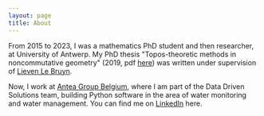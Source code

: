 ```yaml
---
layout: page
title: About
---
```


From 2015 to 2023, I was a mathematics PhD student and then researcher, at University of Antwerp. My PhD thesis "Topos-theoretic methods in noncommutative geometry" (2019, pdf [here](thesis-jens-hemelaer.pdf)) was written under supervision of [Lieven Le Bruyn](http://matrix.uantwerpen.be/lieven.lebruyn/).

Now, I work at [Antea Group Belgium](https://anteagroup.be/), where I am part of the Data Driven Solutions team, building Python software in the area of water monitoring and water management. You can find me on [LinkedIn](https://www.linkedin.com/in/jhemelae) here.
